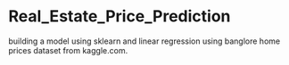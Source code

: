 # Real_Estate_Price_Prediction
building a model using sklearn and linear regression using banglore home prices dataset from kaggle.com.
